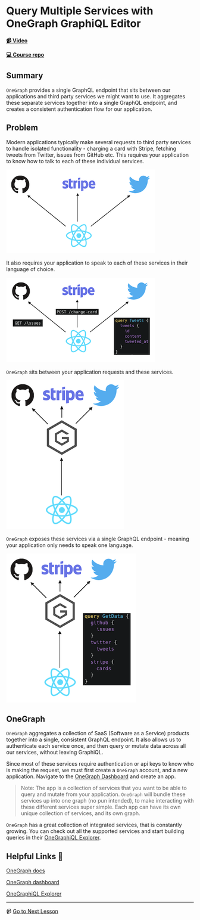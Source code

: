 # Query Multiple Services with OneGraph GraphiQL Editor

**[📹 Video](https://egghead.io/lessons/graphql-query-multiple-services-with-onegraph-graphiql-editor)**

**[💻 Course repo](https://github.com/theianjones/egghead-graphql-subscriptions)**

## Summary

`OneGraph` provides a single GraphQL endpoint that sits between our applications and third party services we might want to use. It aggregates these separate services together into a single GraphQL endpoint, and creates a consistent authentication flow for our application.

## Problem

Modern applications typically make several requests to third party services to handle isolated functionality - charging a card with Stripe, fetching tweets from Twitter, issues from GitHub etc. This requires your application to know how to talk to each of these individual services.

![React application making multiple API requests](../assets/traditional-communication.png)

It also requires your application to speak to each of these services in their language of choice.

![React application making REST and GraphQL requests](../assets/traditional-payloads.png)

`OneGraph` sits between your application requests and these services.

![React application using OneGraph to proxy requests](../assets/onegraph-communication.png)

`OneGraph` exposes these services via a single GraphQL endpoint - meaning your application only needs to speak one language.

![React application only making GraphQL requests](../assets/onegraph-payload.png)

## OneGraph

`OneGraph` aggregates a collection of SaaS (Software as a Service) products together into a single, consistent GraphQL endpoint. It also allows us to authenticate each service once, and then query or mutate data across all our services, without leaving GraphiQL.

Since most of these services require authentication or api keys to know who is making the request, we must first create a `OneGraph` account, and a new application. Navigate to the [OneGraph Dashboard](https://www.onegraph.com/dashboard) and create an app.

> Note: The app is a collection of services that you want to be able to query and mutate from your application. `OneGraph` will bundle these services up into one graph (no pun intended), to make interacting with these different services super simple. Each app can have its own unique collection of services, and its own graph.

`OneGraph` has a great collection of integrated services, that is constantly growing. You can check out all the supported services and start building queries in their [OneGraphiQL Explorer](https://www.onegraph.com/graphiql).

## Helpful Links 🤔

[OneGraph docs](https://www.onegraph.com/docs/intro.html)

[OneGraph dashboard](https://www.onegraph.com/dashboard)

[OneGraphiQL Explorer](https://www.onegraph.com/graphiql)

---

📹 [Go to Next Lesson](https://egghead.io/lessons/graphql-query-multiple-services-with-urqls-graphql-client)
